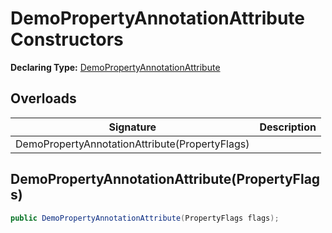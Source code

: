 # DemoPropertyAnnotationAttribute Constructors

**Declaring Type:** [DemoPropertyAnnotationAttribute](DemoPropertyAnnotationAttribute.md)

## Overloads

| Signature                                      | Description |
| ---------------------------------------------- | ----------- |
| DemoPropertyAnnotationAttribute(PropertyFlags) |             |

## DemoPropertyAnnotationAttribute(PropertyFlags)

```csharp
public DemoPropertyAnnotationAttribute(PropertyFlags flags);
```
